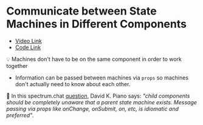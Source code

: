 # Communicate between State Machines in Different Components

- [Video Link](https://egghead.io/lessons/react-communicate-between-state-machines-in-different-components)
- [Code Link](https://github.com/isaacplmann/sturdy-uis/tree/lesson5-end)

💡 Machines don't have to be on the same component in order to work together
  - Information can be passed between machines via `props` so machines don't actually need
  to know about each other.


🔑 In this spectrum.chat [question](https://spectrum.chat/statecharts/general/split-up-components-that-represent-the-xstate-machine~518618c0-b807-45fd-bd76-f2cb8210c659?m=MTU2NjQxNDY4ODYyMA==), David K. Piano says: _"child components should be completely unaware that a parent state machine exists. Message passing via props like onChange, onSubmit, on<Something>, etc, is idiomatic and preferred"_.